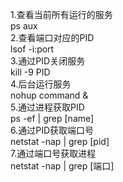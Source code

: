 1.查看当前所有运行的服务    
 ps aux    
2.查看端口对应的PID    
 lsof -i:port    
3.通过PID关闭服务    
  kill -9 PID    
4.后台运行服务    
 nohup command &    
5.通过进程获取PID    
 ps -ef | grep \[name\]    
6.通过PID获取端口号    
 netstat -nap | grep \[pid\]    
7.通过端口号获取进程    
 netstat -nap | grep \[端口\]
